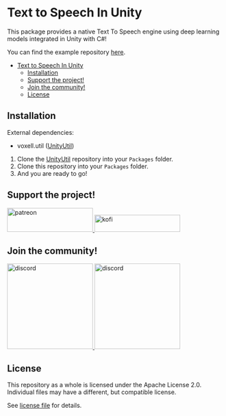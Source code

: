 # Text to Speech In Unity

This package provides a native Text To Speech engine using deep learning models integrated in Unity with C#!

You can find the example repository [here](https://github.com/nixon-voxell/UnityTTSExamples).

- [Text to Speech In Unity](#text-to-speech-in-unity)
  - [Installation](#installation)
  - [Support the project!](#support-the-project)
  - [Join the community!](#join-the-community)
  - [License](#license)

## Installation

External dependencies:

- voxell.util ([UnityUtil](https://github.com/voxell-tech/UnityUtil))

1. Clone the [UnityUtil](https://github.com/voxell-tech/UnityUtil) repository into your `Packages` folder.
3. Clone this repository into your `Packages` folder.
5. And you are ready to go!

## Support the project!

<a href="https://www.patreon.com/voxelltech" target="_blank">
  <img src="https://teaprincesschronicles.files.wordpress.com/2020/03/support-me-on-patreon.png" alt="patreon" width="200px" height="56px"/>
</a>

<a href ="https://ko-fi.com/voxelltech" target="_blank">
  <img src="https://uploads-ssl.webflow.com/5c14e387dab576fe667689cf/5cbed8a4cf61eceb26012821_SupportMe_red.png" alt="kofi" width="200px" height="40px"/>
</a>

## Join the community!

<a href ="https://discord.gg/Mhnyp6VYEQ" target="_blank">
  <img src="https://gist.githubusercontent.com/nixon-voxell/e7ba303906080ffdf65b106f684801b5/raw/97c6dfce3459c0a2c2ea8e1b9593612346f3abfc/JoinVXDiscord.svg" alt="discord" width="200px" height="200px"/>
</a>

<a href ="https://discord.gg/X3ZucbxXFc" target="_blank">
  <img src="https://gist.githubusercontent.com/nixon-voxell/e7ba303906080ffdf65b106f684801b5/raw/97c6dfce3459c0a2c2ea8e1b9593612346f3abfc/JoinVXGithubDiscord.svg" alt="discord" width="200px" height="200px"/>
</a>

## License

This repository as a whole is licensed under the Apache License 2.0. Individual files may have a different, but compatible license.

See [license file](./LICENSE) for details.
